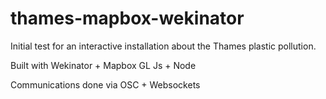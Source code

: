 # thames-mapbox-wekinator
Initial test for an interactive installation about the Thames plastic pollution.

Built with Wekinator + Mapbox GL Js + Node 

Communications done via OSC + Websockets
